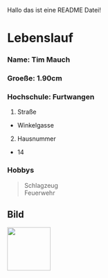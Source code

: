 Hallo das ist eine README Datei!

# Lebenslauf

### Name:		Tim Mauch
### Groeße:		1.90cm
### Hochschule:		Furtwangen

1. Straße
* Winkelgasse
2. Hausnummer
* 14

### Hobbys

> Schlagzeug  
> Feuerwehr

## Bild
<img src="https://github.com/TimMauchDerLustige/Einkaufsliste/blob/Lebenslauf3/1_DSCF6628%205.jpeg" width="100">

